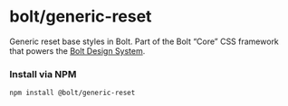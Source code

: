 # bolt/generic-reset
Generic reset base styles in Bolt. Part of the Bolt “Core” CSS framework that powers the [Bolt Design System](https://www.boltdesignsystem.com).

### Install via NPM
```
npm install @bolt/generic-reset
```
